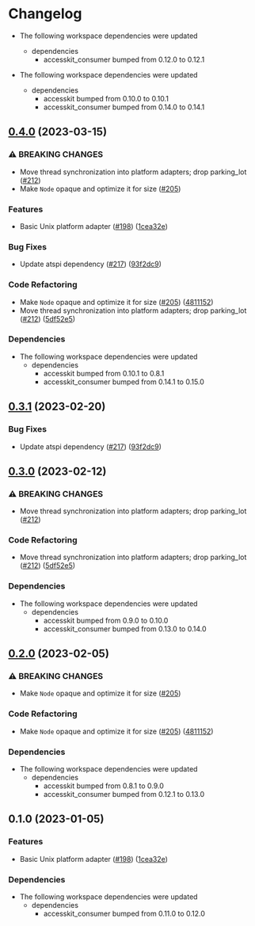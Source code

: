 # Changelog

* The following workspace dependencies were updated
  * dependencies
    * accesskit_consumer bumped from 0.12.0 to 0.12.1

* The following workspace dependencies were updated
  * dependencies
    * accesskit bumped from 0.10.0 to 0.10.1
    * accesskit_consumer bumped from 0.14.0 to 0.14.1

## [0.4.0](https://github.com/DataTriny/accesskit/compare/accesskit_unix-v0.3.2...accesskit_unix-v0.4.0) (2023-03-15)


### ⚠ BREAKING CHANGES

* Move thread synchronization into platform adapters; drop parking_lot ([#212](https://github.com/DataTriny/accesskit/issues/212))
* Make `Node` opaque and optimize it for size ([#205](https://github.com/DataTriny/accesskit/issues/205))

### Features

* Basic Unix platform adapter ([#198](https://github.com/DataTriny/accesskit/issues/198)) ([1cea32e](https://github.com/DataTriny/accesskit/commit/1cea32e44ee743b778ac941ceff9087ae745cb37))


### Bug Fixes

* Update atspi dependency ([#217](https://github.com/DataTriny/accesskit/issues/217)) ([93f2dc9](https://github.com/DataTriny/accesskit/commit/93f2dc9bf0a57a8b7592c3a4cf4aa3885a3356f2))


### Code Refactoring

* Make `Node` opaque and optimize it for size ([#205](https://github.com/DataTriny/accesskit/issues/205)) ([4811152](https://github.com/DataTriny/accesskit/commit/48111521439b76c1a8687418a4b20f9b705eac6d))
* Move thread synchronization into platform adapters; drop parking_lot ([#212](https://github.com/DataTriny/accesskit/issues/212)) ([5df52e5](https://github.com/DataTriny/accesskit/commit/5df52e5545faddf6a51905409013c2f5be23981e))


### Dependencies

* The following workspace dependencies were updated
  * dependencies
    * accesskit bumped from 0.10.1 to 0.8.1
    * accesskit_consumer bumped from 0.14.1 to 0.15.0

## [0.3.1](https://github.com/AccessKit/accesskit/compare/accesskit_unix-v0.3.0...accesskit_unix-v0.3.1) (2023-02-20)


### Bug Fixes

* Update atspi dependency ([#217](https://github.com/AccessKit/accesskit/issues/217)) ([93f2dc9](https://github.com/AccessKit/accesskit/commit/93f2dc9bf0a57a8b7592c3a4cf4aa3885a3356f2))

## [0.3.0](https://github.com/AccessKit/accesskit/compare/accesskit_unix-v0.2.0...accesskit_unix-v0.3.0) (2023-02-12)


### ⚠ BREAKING CHANGES

* Move thread synchronization into platform adapters; drop parking_lot ([#212](https://github.com/AccessKit/accesskit/issues/212))

### Code Refactoring

* Move thread synchronization into platform adapters; drop parking_lot ([#212](https://github.com/AccessKit/accesskit/issues/212)) ([5df52e5](https://github.com/AccessKit/accesskit/commit/5df52e5545faddf6a51905409013c2f5be23981e))


### Dependencies

* The following workspace dependencies were updated
  * dependencies
    * accesskit bumped from 0.9.0 to 0.10.0
    * accesskit_consumer bumped from 0.13.0 to 0.14.0

## [0.2.0](https://github.com/AccessKit/accesskit/compare/accesskit_unix-v0.1.1...accesskit_unix-v0.2.0) (2023-02-05)


### ⚠ BREAKING CHANGES

* Make `Node` opaque and optimize it for size ([#205](https://github.com/AccessKit/accesskit/issues/205))

### Code Refactoring

* Make `Node` opaque and optimize it for size ([#205](https://github.com/AccessKit/accesskit/issues/205)) ([4811152](https://github.com/AccessKit/accesskit/commit/48111521439b76c1a8687418a4b20f9b705eac6d))


### Dependencies

* The following workspace dependencies were updated
  * dependencies
    * accesskit bumped from 0.8.1 to 0.9.0
    * accesskit_consumer bumped from 0.12.1 to 0.13.0

## 0.1.0 (2023-01-05)


### Features

* Basic Unix platform adapter ([#198](https://github.com/AccessKit/accesskit/issues/198)) ([1cea32e](https://github.com/AccessKit/accesskit/commit/1cea32e44ee743b778ac941ceff9087ae745cb37))


### Dependencies

* The following workspace dependencies were updated
  * dependencies
    * accesskit_consumer bumped from 0.11.0 to 0.12.0
